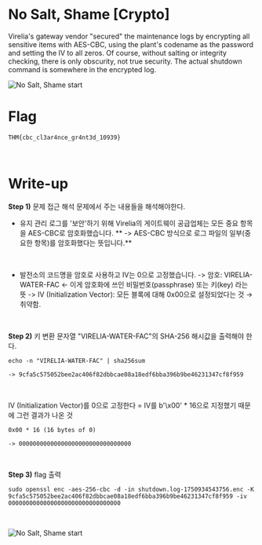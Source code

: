 # No Salt, Shame [Crypto]
Virelia's gateway vendor "secured" the maintenance logs by encrypting all sensitive items with AES-CBC, using the plant's codename as the password and setting the IV to all zeros. Of course, without salting or integrity checking, there is only obscurity, not true security. The actual shutdown command is somewhere in the encrypted log.

![No Salt, Shame start](https://github.com/hw-hwh/CTF/blob/main/TryHackMe_CTF/2025_TryHackMe-CTF%20Industrial%20Intrusion/No%20Salt%2C%20Shame/imgaes/image.webp)
<br>

# Flag
```
THM{cbc_cl3ar4nce_gr4nt3d_10939}
```
<br>

# Write-up
**Step 1)** 문제 접근 해석
문제에서 주는 내용들을 해석해야한다.
- 유지 관리 로그를 '보안'하기 위해 Virelia의 게이트웨이 공급업체는 모든 중요 항목을 AES-CBC로 암호화했습니다.
**  -> AES-CBC 방식으로 로그 파일의 일부(중요한 항목)를 암호화했다는 뜻입니다.**
<br>

- 발전소의 코드명을 암호로 사용하고 IV는 0으로 고정했습니다.
  -> 암호: VIRELIA-WATER-FAC ← 이게 암호화에 쓰인 비밀번호(passphrase) 또는 키(key) 라는 뜻
  -> IV (Initialization Vector): 모든 블록에 대해 0x00으로 설정되었다는 것 → 취약함.
<br>

**Step 2)** 키 변환
문자열 "VIRELIA-WATER-FAC"의 SHA-256 해시값을 출력해야 한다.
<br>
```
echo -n "VIRELIA-WATER-FAC" | sha256sum

-> 9cfa5c575052bee2ac406f82dbbcae08a18edf6bba396b9be46231347cf8f959
```
<br>

IV (Initialization Vector)를 0으로 고정한다 =  IV를 b'\x00' * 16으로 지정했기 때문에 그런 결과가 나온 것
```
0x00 * 16 (16 bytes of 0)

-> 00000000000000000000000000000000

```
<br>

**Step 3)** flag 출력
```
sudo openssl enc -aes-256-cbc -d -in shutdown.log-1750934543756.enc -K 9cfa5c575052bee2ac406f82dbbcae08a18edf6bba396b9be46231347cf8f959 -iv 00000000000000000000000000000000
```
<br>

![No Salt, Shame start](https://github.com/hw-hwh/CTF/blob/main/TryHackMe_CTF/2025_TryHackMe-CTF%20Industrial%20Intrusion/No%20Salt%2C%20Shame/imgaes/flag.webp)
